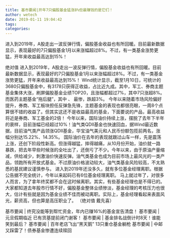 ```yaml
---
title: 基市要闻|开年7只偏股基金猛涨8%但最赚钱的是它们！
author: wetech
date: 2019-01-11 19:04:42
tags: 
categories: 
---
```

进入到2019年，A股走出一波反弹行情，偏股基金收益也有所回暖。目前最新数据显示，表现最好的7只偏股基金1月以来涨幅超过8%。不过，有一类基金涨势更猛，开年来收益最高达到15%！
<!-- more -->
绝对值
进入到2019年，A股走出一波反弹行情，偏股基金收益也有所回暖。目前最新数据显示，表现最好的7只偏股基金1月以来涨幅超过8%。不过，有一类基金涨势更猛，开年来收益最高达到15%！
Wind统计显示，截至1月10日，可统计的3680只偏股基金中，有3178只获得正收益，占比近九成。其中，军工、券商主题基金集体大涨，刷屏偏股基金业绩TOP20，且涨幅都超过7%，其中7只涨超8%。而医药主题基金“拖后腿”，其中
、
最惨，跌超3%。
今年以来随着市场风险偏好提升，券商、军工板块担任反弹急先锋，主题基金的表现也都很亮眼，一周8个点算很不错的收益了。但其实这还不是收益最高的基金，下面要说的产品，最高收益将近是券商、军工基金的2倍！
今年以来，国际油价持续上涨，摆脱了去年下半年的衰样，目前涨幅已经超过10%！油气类QDII基金也快速回血，据Wind最近数据，目前油气类产品领涨QDII基金，华宝油气美元和人民币份额包揽前两名，涨幅分别达15.22%、14.35%。
国际油价在去年的表现就跟过山车一样，先是震荡上涨，还创下阶段性新高。但涨得越猛，摔得越痛，从10月份开始，油价就一路暴跌，把去年早些时候涨的全吐出了，还倒亏了不少。今年以来，由于原油产量缩减，供给减少，刺激油价快速反弹。油气类基金也成为目前市场上最风光的一类产品，领跑所有开放式基金。不过原油价格波动较大，油气类基金风险较高，不太熟悉的基民建议谨慎参与。
进入到2019年还没多久，就有多位基金经理离职。根据公告据不完全统计，今年以来起码已有6位基金经理离职。
马上就过年了，对很多人而言，为了拿年终奖都不会在这时候离职。其实，有些基金经理也是不得已的。大家都知道去年股市行情不好，偏股基金整体业绩惨淡，基金经理的考核压力也很大，估计有些就是因为基金业绩不佳而被动离职。实际上，基金经理看起来表面风光，薪资高，但也算是高压职业了。
（绝对值 戴先喜）
 
 
基市要闻 | 终究没能等到帮忙资金，年内已赚16%的基金宣告清盘！
基市要闻 | 元旦假期临近 已有货基提前闭门谢客！
基市要闻 | 基金排名战倒计时8天！谁能笑到最后？
基市要闻 | 百年老店飞出“黑天鹅” 13只重仓基金躺枪
基市要闻 | 中邮又踩雷了！债券基金惨遭连续赎回
